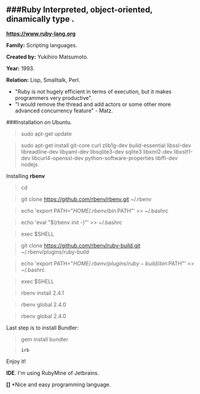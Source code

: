 ###Ruby
Interpreted, object-oriented, dinamically type .
-----------------------------------------------
**https://www.ruby-lang.org**

**Family:** Scripting languages.

**Created by:** Yukihiro Matsumoto.

**Year:** 1993.

**Relation:** Lisp, Smalltalk, Perl.

* "Ruby is not hugely efficient in terms of execution, but it makes programmers very productive".
* "I would remove the thread and add actors or some other more advanced concurrency feature" - Matz.


###Installation on Ubuntu.

> sudo apt-get update

> sudo apt-get install git-core curl zlib1g-dev build-essential libssl-dev libreadline-dev libyaml-dev libsqlite3-dev sqlite3 libxml2-dev libxslt1-dev libcurl4-openssl-dev python-software-properties libffi-dev nodejs

Installing **rbenv**

> cd

> git clone https://github.com/rbenv/rbenv.git ~/.rbenv

> echo 'export PATH="$HOME/.rbenv/bin:$PATH"' >> ~/.bashrc

> echo 'eval "$(rbenv init -)"' >> ~/.bashrc

> exec $SHELL

> git clone https://github.com/rbenv/ruby-build.git ~/.rbenv/plugins/ruby-build

> echo 'export PATH="$HOME/.rbenv/plugins/ruby-build/bin:$PATH"' >> ~/.bashrc

> exec $SHELL

> rbenv install 2.4.1

> rbenv global 2.4.0

> rbenv global 2.4.0

Last step is to install Bundler:

> gem install bundler

> **`irb`**

Enjoy it!


**IDE**. I'm using RubyMine of Jetbrains.


**[]** *Nice and easy programming language.


